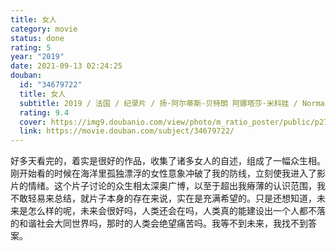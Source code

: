 ```yaml
---
title: 女人
category: movie
status: done
rating: 5
year: "2019"
date: 2021-09-13 02:24:25
douban:
  id: "34679722"
  title: 女人
  subtitle: 2019 / 法国 / 纪录片 / 扬·阿尔蒂斯-贝特朗 阿娜塔莎·米科娃 / Norma Bastidas Gabriela Melgoza
  rating: 9.4
  cover: https://img9.doubanio.com/view/photo/m_ratio_poster/public/p2797753825.jpg
  link: https://movie.douban.com/subject/34679722/
---
```


好多天看完的，着实是很好的作品，收集了诸多女人的自述，组成了一幅众生相。刚开始看的时候在海洋里孤独漂浮的女性意象冲破了我的防线，立刻使我进入了影片的情绪。这个片子讨论的众生相太深奥广博，以至于超出我瘠薄的认识范围，我不敢轻易来总结，就片子本身的存在来说，实在是充满希望的。只是还想知道，未来是怎么样的呢，未来会很好吗，人类还会在吗，人类真的能建设出一个人都不落的和谐社会大同世界吗，那时的人类会绝望痛苦吗。我等不到未来，我找不到答案。